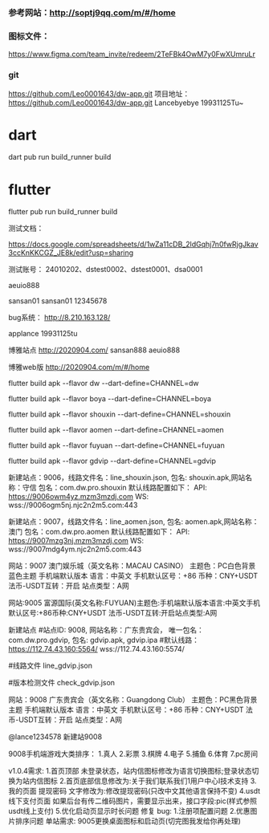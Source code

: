 

### 参考网站：http://soptj9qq.com/m/#/home

### 图标文件：
https://www.figma.com/team_invite/redeem/2TeFBk4OwM7y0FwXUmruLr

### git
https://github.com/Leo0001643/dw-app.git
项目地址：https://github.com/Leo0001643/dw-app.git
Lancebyebye
19931125Tu~


# dart
dart pub run build_runner build

# flutter
flutter pub run build_runner build


测试文档：

https://docs.google.com/spreadsheets/d/1wZa11cDB_2ldGqhj7n0fwRjgJkav3ccKnKKCGZ_JE8k/edit?usp=sharing



测试账号：
24010202、dstest0002、dstest0001、dsa0001

aeuio888

sansan01 sansan01 12345678

bug系统：
http://8.210.163.128/

applance
19931125tu


博雅站点
http://2020904.com/
sansan888 aeuio888

博雅web版
http://2020904.com/m/#/home


flutter build apk --flavor dw --dart-define=CHANNEL=dw

flutter build apk --flavor boya --dart-define=CHANNEL=boya

flutter build apk --flavor shouxin --dart-define=CHANNEL=shouxin

flutter build apk --flavor aomen --dart-define=CHANNEL=aomen

flutter build apk --flavor fuyuan --dart-define=CHANNEL=fuyuan

flutter build apk --flavor gdvip --dart-define=CHANNEL=gdvip



新建站点：9006，线路文件名：line_shouxin.json, 包名: shouxin.apk,网站名称：守信
包名：com.dw.pro.shouxin
默认线路配置如下：
API: https://9006owm4yz.mzm3mzdj.com
WS: wss://9006ogm5nj.njc2n2m5.com:443


新建站点：9007，线路文件名：line_aomen.json, 包名: aomen.apk,网站名称：澳门
包名：com.dw.pro.aomen
默认线路配置如下：
API: https://9007mzg3nj.mzm3mzdj.com
WS: wss://9007mdg4ym.njc2n2m5.com:443


网站：9007  澳门娱乐城（英文名称：MACAU CASINO）
主题色：PC白色背景蓝色主题  手机端默认版本
语言：中英文
手机默认区号：+86
币种：CNY+USDT
法币-USDT互转：开启
站点类型：A网


网站:9005 富源国际(英文名称:FUYUAN)主题色:手机端默认版本语言:中英文手机默认区号:+86币种:CNY+USDT
法币-USDT互转:开启站点类型:A网


新建站点
#站点ID: 9008, 网站名称：广东贵宾会， 唯一包名：com.dw.pro.gdvip, 包名: gdvip.apk, gdvip.ipa
#默认线路：
https://112.74.43.160:5564/
wss://112.74.43.160:5574/

#线路文件
line_gdvip.json

#版本检测文件
check_gdvip.json

网站：9008  广东贵宾会（英文名称：Guangdong Club）
主题色：PC黑色背景主题  手机端默认版本
语言：中英文
手机默认区号：+86
币种：CNY+USDT
法币-USDT互转：开启
站点类型：A网

@lance1234578  新建站9008

9008手机端游戏大类排序：
1.真人 2.彩票  3.棋牌 4.电子 5.捕鱼 6.体育  7.pc房间


v1.0.4需求:
1.首页顶部 未登录状态，站内信图标修改为语言切换图标;登录状态切换为站内信图标
2.首页底部信息修改为:关于我们联系我们1用户中心I技术支持
3.我的页面 提现密码 文字修改为:修改提现密码(只改中文其他语言保持不变)
4.usdt线下支付页面 如果后台有传二维码图片，需要显示出来，接口字段:pic(样式参照usdt线上支付)
5.优化启动页显示时长问题
修复 bug:
1.注册项配置问题
2.优惠图片排序问题
单站需求:
9005更换桌面图标和启动页(切完图我发给你再处理)







